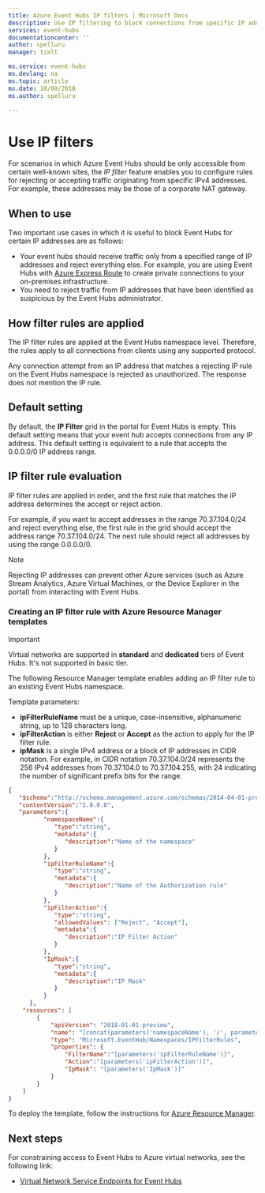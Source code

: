 ```yaml
---
title: Azure Event Hubs IP filters | Microsoft Docs
description: Use IP filtering to block connections from specific IP addresses to Azure Event Hubs. 
services: event-hubs
documentationcenter: ''
author: spelluru
manager: timlt

ms.service: event-hubs
ms.devlang: na
ms.topic: article
ms.date: 10/08/2018
ms.author: spelluru

---
```


# Use IP filters

For scenarios in which Azure Event Hubs should be only accessible from certain well-known sites, the *IP filter* feature enables you to configure rules for rejecting or accepting traffic originating from specific IPv4 addresses. For example, these addresses may be those of a corporate NAT gateway.

## When to use

Two important use cases in which it is useful to block Event Hubs for certain IP addresses are as follows:

- Your event hubs should receive traffic only from a specified range of IP addresses and reject everything else. For example, you are using Event Hubs with [Azure Express Route][express-route] to create private connections to your on-premises infrastructure. 
- You need to reject traffic from IP addresses that have been identified as suspicious by the Event Hubs administrator.

## How filter rules are applied

The IP filter rules are applied at the Event Hubs namespace level. Therefore, the rules apply to all connections from clients using any supported protocol.

Any connection attempt from an IP address that matches a rejecting IP rule on the Event Hubs namespace is rejected as unauthorized. The response does not mention the IP rule.

## Default setting

By default, the **IP Filter** grid in the portal for Event Hubs is empty. This default setting means that your event hub accepts connections from any IP address. This default setting is equivalent to a rule that accepts the 0.0.0.0/0 IP address range.

## IP filter rule evaluation

IP filter rules are applied in order, and the first rule that matches the IP address determines the accept or reject action.

For example, if you want to accept addresses in the range 70.37.104.0/24 and reject everything else, the first rule in the grid should accept the address range 70.37.104.0/24. The next rule should reject all addresses by using the range 0.0.0.0/0.

> [!NOTE]
> Rejecting IP addresses can prevent other Azure services (such as Azure Stream Analytics, Azure Virtual Machines, or the Device Explorer in the portal) from interacting with Event Hubs.

### Creating an IP filter rule with Azure Resource Manager templates

> [!IMPORTANT]
> Virtual networks are supported in **standard** and **dedicated** tiers of Event Hubs. It's not supported in basic tier. 

The following Resource Manager template enables adding an IP filter rule to an existing Event Hubs namespace.

Template parameters:

- **ipFilterRuleName** must be a unique, case-insensitive, alphanumeric string, up to 128 characters long.
- **ipFilterAction** is either **Reject** or **Accept** as the action to apply for the IP filter rule.
- **ipMask** is a single IPv4 address or a block of IP addresses in CIDR notation. For example, in CIDR notation 70.37.104.0/24 represents the 256 IPv4 addresses from 70.37.104.0 to 70.37.104.255, with 24 indicating the number of significant prefix bits for the range.

```json
{  
   "$schema":"http://schema.management.azure.com/schemas/2014-04-01-preview/deploymentTemplate.json#",
   "contentVersion":"1.0.0.0",
   "parameters":{	  
		  "namespaceName":{  
			 "type":"string",
			 "metadata":{  
				"description":"Name of the namespace"
			 }
		  },
		  "ipFilterRuleName":{  
			 "type":"string",
			 "metadata":{  
				"description":"Name of the Authorization rule"
			 }
		  },
		  "ipFilterAction":{  
			 "type":"string",
			 "allowedValues": ["Reject", "Accept"],
			 "metadata":{  
				"description":"IP Filter Action"
			 }
		  },
		  "IpMask":{  
			 "type":"string",
			 "metadata":{  
				"description":"IP Mask"
			 }
		  }
	  },
	"resources": [
        {
            "apiVersion": "2018-01-01-preview",
            "name": "[concat(parameters('namespaceName'), '/', parameters('ipFilterRuleName'))]",
            "type": "Microsoft.EventHub/Namespaces/IPFilterRules",
            "properties": {
				"FilterName":"[parameters('ipFilterRuleName')]",
				"Action":"[parameters('ipFilterAction')]",				
                "IpMask": "[parameters('IpMask')]"
            }
        } 
    ]
}
```

To deploy the template, follow the instructions for [Azure Resource Manager][lnk-deploy].

## Next steps

For constraining access to Event Hubs to Azure virtual networks, see the following link:

- [Virtual Network Service Endpoints for Event Hubs][lnk-vnet]

<!-- Links -->

[express-route]:  /azure/expressroute/expressroute-faqs#supported-services
[lnk-deploy]: ../azure-resource-manager/resource-group-template-deploy.md
[lnk-vnet]: event-hubs-service-endpoints.md